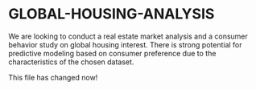 # GLOBAL-HOUSING-ANALYSIS
We are looking to conduct a real estate market analysis and a consumer behavior study on global housing interest. There is strong potential for predictive modeling based on consumer preference due to the characteristics of the chosen dataset.

This file has changed now!